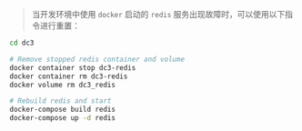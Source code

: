 > 当开发环境中使用 `docker` 启动的 `redis` 服务出现故障时，可以使用以下指令进行重置：

```bash
cd dc3

# Remove stopped redis container and volume
docker container stop dc3-redis
docker container rm dc3-redis
docker volume rm dc3_redis

# Rebuild redis and start
docker-compose build redis
docker-compose up -d redis
```